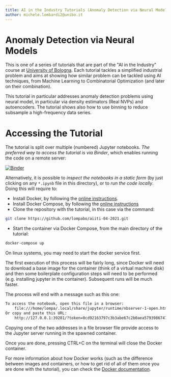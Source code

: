 ```yaml
---
title: AI in the Industry Tutorials (Anomaly Detection via Neural Models)
author: michele.lombardi2@unibo.it
---
```


# Anomaly Detection via Neural Models #

This is one of a series of tutorials that are part of the "AI in the Industry" course at [University of Bologna](https://www.unibo.it/it). Each tutorial tackles a simplified industrial problem and aims at showing how similar problem can be tackled using AI techniques, from Machine Learning to Combinatorial Optimization (and later on their combination).

This tutorial in particular addresses anomaly detection problems using neural model, in particular via density estimators (Real NVPs) and autoencoders. The tutorial shows also how to use binning to reduce subsample a high-frequency data series.


# Accessing the Tutorial #

The tutorial is split over multiple (numbered) Jupyter notebooks. _The preferred way to access the tutorial is via Binder_, which enables running the code on a remote server:

[![Binder](https://mybinder.org/badge_logo.svg)](https://mybinder.org/v2/gh/lompabo/aiiti-04-2021/HEAD)

Alternatively, it is possible to _inspect the notebooks in a static form_ (by just clicking on any `*.ipynb` file in this directory), or to _run the code locally_. Doing this will require to:

* Install Docker, by following the [online instructions](https://docs.docker.com/get-docker/).
* Install Docker Compose, by following the [online
instructions](https://docs.docker.com/compose/install/)
* Clone the repository with the tutorial, in this case via the command:
```sh
git clone https://github.com/lompabo/aiiti-04-2021.git
```
* Start the container via Docker Compose, from the main directory of the
tutorial:
```sh
docker-compose up
```

On linux systems, you may need to start the docker service first.

The first execution of this process will be fairly long, since Docker will
need to download a base image for the container (think of a virtual machine
disk) and then some boilerplate configuration steps will need to be performed
(e.g. installing jupyter in the container). Subsequent runs will be much
faster.

The process will end with a message such as this one:
```sh
To access the notebook, open this file in a browser:
    file:///home/lompa/.local/share/jupyter/runtime/nbserver-1-open.html
Or copy and paste this URL:
    http://127.0.0.1:39281/?token=0cd92163797c3b3abe67c2b0aea57939867477d6068708a2
```
Copying one of the two addresses in a file browser file provide access to the Jupyter server running in the spawned container.

Once you are done, pressing CTRL+C on the terminal will close the Docker container.

For more information about how Docker works (such as the difference between
images and containers, or how to get rid of all of them once you are done with
the tutorial), you can check the [Docker
documentation](https://docs.docker.com/).
